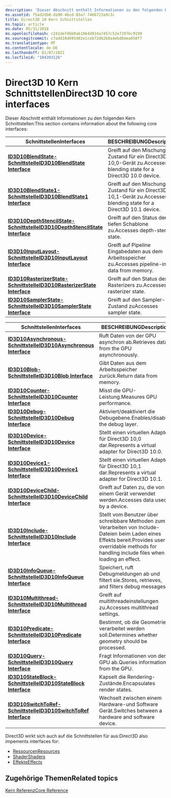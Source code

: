 ```yaml
---
description: 'Dieser Abschnitt enthält Informationen zu den folgenden Kern Schnittstellen:'
ms.assetid: f5ad2db8-da90-4bcd-83a7-7466723a9c3c
title: Direct3D 10 Kern Schnittstellen
ms.topic: article
ms.date: 05/31/2018
ms.openlocfilehash: c241def4bb0ab1064d924a7457c52e7197bc9199
ms.sourcegitcommit: c7add10d695482e1ceb72d62b8a4ebd84ea050f7
ms.translationtype: MT
ms.contentlocale: de-DE
ms.lasthandoff: 01/07/2021
ms.locfileid: "104393126"
---
```

# <a name="direct3d-10-core-interfaces"></a><span data-ttu-id="e8504-103">Direct3D 10 Kern Schnittstellen</span><span class="sxs-lookup"><span data-stu-id="e8504-103">Direct3D 10 core interfaces</span></span>

<span data-ttu-id="e8504-104">Dieser Abschnitt enthält Informationen zu den folgenden Kern Schnittstellen:</span><span class="sxs-lookup"><span data-stu-id="e8504-104">This section contains information about the following core interfaces:</span></span>



| <span data-ttu-id="e8504-105">Schnittstellen</span><span class="sxs-lookup"><span data-stu-id="e8504-105">Interfaces</span></span>                                                           | <span data-ttu-id="e8504-106">BESCHREIBUNG</span><span class="sxs-lookup"><span data-stu-id="e8504-106">Description</span></span>                                         |
|----------------------------------------------------------------------|-----------------------------------------------------|
| [<span data-ttu-id="e8504-107">**ID3D10BlendState-Schnittstelle**</span><span class="sxs-lookup"><span data-stu-id="e8504-107">**ID3D10BlendState Interface**</span></span>](/windows/desktop/api/D3D10/nn-d3d10-id3d10blendstate)               | <span data-ttu-id="e8504-108">Greift auf den Mischungs Zustand für ein Direct3D 10,0-Gerät zu.</span><span class="sxs-lookup"><span data-stu-id="e8504-108">Accesses blending state for a Direct3D 10.0 device.</span></span> |
| [<span data-ttu-id="e8504-109">**ID3D10BlendState1-Schnittstelle**</span><span class="sxs-lookup"><span data-stu-id="e8504-109">**ID3D10BlendState1 Interface**</span></span>](/windows/desktop/api/D3D10_1/nn-d3d10_1-id3d10blendstate1)             | <span data-ttu-id="e8504-110">Greift auf den Mischungs Zustand für ein Direct3D 10,1-Gerät zu.</span><span class="sxs-lookup"><span data-stu-id="e8504-110">Accesses blending state for a Direct3D 10.1 device.</span></span> |
| [<span data-ttu-id="e8504-111">**ID3D10DepthStencilState-Schnittstelle**</span><span class="sxs-lookup"><span data-stu-id="e8504-111">**ID3D10DepthStencilState Interface**</span></span>](/windows/desktop/api/D3D10/nn-d3d10-id3d10depthstencilstate) | <span data-ttu-id="e8504-112">Greift auf den Status der tiefen Schablone zu.</span><span class="sxs-lookup"><span data-stu-id="e8504-112">Accesses depth-stencil state.</span></span>                       |
| [<span data-ttu-id="e8504-113">**ID3D10InputLayout-Schnittstelle**</span><span class="sxs-lookup"><span data-stu-id="e8504-113">**ID3D10InputLayout Interface**</span></span>](/windows/win32/api/d3d10/nn-d3d10-id3d10inputlayout)             | <span data-ttu-id="e8504-114">Greift auf Pipeline Eingabedaten aus dem Arbeitsspeicher zu.</span><span class="sxs-lookup"><span data-stu-id="e8504-114">Accesses pipeline-input data from memory.</span></span>           |
| [<span data-ttu-id="e8504-115">**ID3D10RasterizerState-Schnittstelle**</span><span class="sxs-lookup"><span data-stu-id="e8504-115">**ID3D10RasterizerState Interface**</span></span>](/windows/desktop/api/D3D10/nn-d3d10-id3d10rasterizerstate)     | <span data-ttu-id="e8504-116">Greift auf den Status des Rasterizers zu.</span><span class="sxs-lookup"><span data-stu-id="e8504-116">Accesses rasterizer state.</span></span>                          |
| [<span data-ttu-id="e8504-117">**ID3D10SamplerState-Schnittstelle**</span><span class="sxs-lookup"><span data-stu-id="e8504-117">**ID3D10SamplerState Interface**</span></span>](/windows/desktop/api/D3D10/nn-d3d10-id3d10samplerstate)           | <span data-ttu-id="e8504-118">Greift auf den Sampler-Zustand zu</span><span class="sxs-lookup"><span data-stu-id="e8504-118">Accesses sampler state.</span></span>                             |



 



| <span data-ttu-id="e8504-119">Schnittstellen</span><span class="sxs-lookup"><span data-stu-id="e8504-119">Interfaces</span></span>                                                 | <span data-ttu-id="e8504-120">BESCHREIBUNG</span><span class="sxs-lookup"><span data-stu-id="e8504-120">Description</span></span>                                                                          |
|------------------------------------------------------------|--------------------------------------------------------------------------------------|
| [<span data-ttu-id="e8504-121">**ID3D10Asynchronous-Schnittstelle**</span><span class="sxs-lookup"><span data-stu-id="e8504-121">**ID3D10Asynchronous Interface**</span></span>](/windows/desktop/api/D3D10/nn-d3d10-id3d10asynchronous) | <span data-ttu-id="e8504-122">Ruft Daten von der GPU asynchron ab.</span><span class="sxs-lookup"><span data-stu-id="e8504-122">Retrieves data from the GPU asynchronously.</span></span>                                          |
| [<span data-ttu-id="e8504-123">**ID3D10Blob-Schnittstelle**</span><span class="sxs-lookup"><span data-stu-id="e8504-123">**ID3D10Blob Interface**</span></span>](/windows/desktop/api/D3DCommon/nn-d3dcommon-id3d10blob)                 | <span data-ttu-id="e8504-124">Gibt Daten aus dem Arbeitsspeicher zurück.</span><span class="sxs-lookup"><span data-stu-id="e8504-124">Return data from memory.</span></span>                                                             |
| [<span data-ttu-id="e8504-125">**ID3D10Counter-Schnittstelle**</span><span class="sxs-lookup"><span data-stu-id="e8504-125">**ID3D10Counter Interface**</span></span>](/windows/desktop/api/D3D10/nn-d3d10-id3d10counter)           | <span data-ttu-id="e8504-126">Misst die GPU-Leistung.</span><span class="sxs-lookup"><span data-stu-id="e8504-126">Measures GPU performance.</span></span>                                                            |
| [<span data-ttu-id="e8504-127">**ID3D10Debug-Schnittstelle**</span><span class="sxs-lookup"><span data-stu-id="e8504-127">**ID3D10Debug Interface**</span></span>](/windows/desktop/api/D3D10SDKLayers/nn-d3d10sdklayers-id3d10debug)               | <span data-ttu-id="e8504-128">Aktiviert/deaktiviert die Debugebene.</span><span class="sxs-lookup"><span data-stu-id="e8504-128">Enables/disables the debug layer.</span></span>                                                    |
| [<span data-ttu-id="e8504-129">**ID3D10Device-Schnittstelle**</span><span class="sxs-lookup"><span data-stu-id="e8504-129">**ID3D10Device Interface**</span></span>](/windows/desktop/api/D3D10/nn-d3d10-id3d10device)             | <span data-ttu-id="e8504-130">Stellt einen virtuellen Adapter für Direct3D 10,0 dar.</span><span class="sxs-lookup"><span data-stu-id="e8504-130">Represents a virtual adapter for Direct3D 10.0.</span></span>                                      |
| [<span data-ttu-id="e8504-131">**ID3D10Device1-Schnittstelle**</span><span class="sxs-lookup"><span data-stu-id="e8504-131">**ID3D10Device1 Interface**</span></span>](/windows/desktop/api/D3D10_1/nn-d3d10_1-id3d10device1)           | <span data-ttu-id="e8504-132">Stellt einen virtuellen Adapter für Direct3D 10,1 dar.</span><span class="sxs-lookup"><span data-stu-id="e8504-132">Represents a virtual adapter for Direct3D 10.1.</span></span>                                      |
| [<span data-ttu-id="e8504-133">**ID3D10DeviceChild-Schnittstelle**</span><span class="sxs-lookup"><span data-stu-id="e8504-133">**ID3D10DeviceChild Interface**</span></span>](/windows/desktop/api/D3D10/nn-d3d10-id3d10devicechild)   | <span data-ttu-id="e8504-134">Greift auf Daten zu, die von einem Gerät verwendet werden.</span><span class="sxs-lookup"><span data-stu-id="e8504-134">Accesses data used by a device.</span></span>                                                      |
| <span data-ttu-id="e8504-135">[**ID3D10Include-Schnittstelle**](/previous-versions/windows/desktop/legacy/bb173775(v=vs.85))</span><span class="sxs-lookup"><span data-stu-id="e8504-135">[**ID3D10Include Interface**](/previous-versions/windows/desktop/legacy/bb173775(v=vs.85))</span></span>           | <span data-ttu-id="e8504-136">Stellt vom Benutzer über schreibbare Methoden zum Verarbeiten von Include-Dateien beim Laden eines Effekts bereit.</span><span class="sxs-lookup"><span data-stu-id="e8504-136">Provides user-overridable methods for handling include files when loading an effect.</span></span> |
| [<span data-ttu-id="e8504-137">**ID3D10InfoQueue-Schnittstelle**</span><span class="sxs-lookup"><span data-stu-id="e8504-137">**ID3D10InfoQueue Interface**</span></span>](/windows/desktop/api/D3D10SDKLayers/nn-d3d10sdklayers-id3d10infoqueue)       | <span data-ttu-id="e8504-138">Speichert, ruft Debugmeldungen ab und filtert sie.</span><span class="sxs-lookup"><span data-stu-id="e8504-138">Stores, retrieves, and filters debug messages.</span></span>                                       |
| [<span data-ttu-id="e8504-139">**ID3D10Multithread-Schnittstelle**</span><span class="sxs-lookup"><span data-stu-id="e8504-139">**ID3D10Multithread Interface**</span></span>](/windows/desktop/api/D3D10/nn-d3d10-id3d10multithread)   | <span data-ttu-id="e8504-140">Greift auf multithreadeinstellungen zu.</span><span class="sxs-lookup"><span data-stu-id="e8504-140">Accesses multithread settings.</span></span>                                                       |
| [<span data-ttu-id="e8504-141">**ID3D10Predicate-Schnittstelle**</span><span class="sxs-lookup"><span data-stu-id="e8504-141">**ID3D10Predicate Interface**</span></span>](/windows/win32/api/d3d10/nn-d3d10-id3d10predicate)       | <span data-ttu-id="e8504-142">Bestimmt, ob die Geometrie verarbeitet werden soll.</span><span class="sxs-lookup"><span data-stu-id="e8504-142">Determines whether geometry should be processed.</span></span>                                     |
| [<span data-ttu-id="e8504-143">**ID3D10Query-Schnittstelle**</span><span class="sxs-lookup"><span data-stu-id="e8504-143">**ID3D10Query Interface**</span></span>](/windows/desktop/api/D3D10/nn-d3d10-id3d10query)               | <span data-ttu-id="e8504-144">Fragt Informationen von der GPU ab.</span><span class="sxs-lookup"><span data-stu-id="e8504-144">Queries information from the GPU.</span></span>                                                    |
| [<span data-ttu-id="e8504-145">**ID3D10StateBlock-Schnittstelle**</span><span class="sxs-lookup"><span data-stu-id="e8504-145">**ID3D10StateBlock Interface**</span></span>](/windows/desktop/api/d3d10effect/nn-d3d10effect-id3d10stateblock)     | <span data-ttu-id="e8504-146">Kapselt die Rendering-Zustände.</span><span class="sxs-lookup"><span data-stu-id="e8504-146">Encapsulates render states.</span></span>                                                          |
| [<span data-ttu-id="e8504-147">**ID3D10SwitchToRef-Schnittstelle**</span><span class="sxs-lookup"><span data-stu-id="e8504-147">**ID3D10SwitchToRef Interface**</span></span>](/windows/desktop/api/D3D10SDKLayers/nn-d3d10sdklayers-id3d10switchtoref)   | <span data-ttu-id="e8504-148">Wechselt zwischen einem Hardware-und Software Gerät.</span><span class="sxs-lookup"><span data-stu-id="e8504-148">Switches between a hardware and software device.</span></span>                                     |



 

<span data-ttu-id="e8504-149">Direct3D wirkt sich auch auf die Schnittstellen für aus:</span><span class="sxs-lookup"><span data-stu-id="e8504-149">Direct3D also impements interfaces for:</span></span>

-   [<span data-ttu-id="e8504-150">Ressourcen</span><span class="sxs-lookup"><span data-stu-id="e8504-150">Resources</span></span>](d3d10-graphics-reference-resource-interfaces.md)
-   [<span data-ttu-id="e8504-151">Shader</span><span class="sxs-lookup"><span data-stu-id="e8504-151">Shaders</span></span>](d3d10-graphics-reference-d3d10-shader-interfaces.md)
-   [<span data-ttu-id="e8504-152">Effekte</span><span class="sxs-lookup"><span data-stu-id="e8504-152">Effects</span></span>](d3d10-graphics-reference-effect-interfaces.md)

## <a name="related-topics"></a><span data-ttu-id="e8504-153">Zugehörige Themen</span><span class="sxs-lookup"><span data-stu-id="e8504-153">Related topics</span></span>

<dl> <dt>

[<span data-ttu-id="e8504-154">Kern Referenz</span><span class="sxs-lookup"><span data-stu-id="e8504-154">Core Reference</span></span>](d3d10-graphics-reference-d3d10-core.md)
</dt> </dl>

 

 
